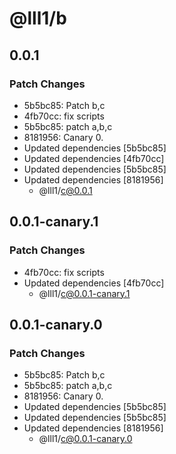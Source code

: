 # @lll1/b

## 0.0.1

### Patch Changes

- 5b5bc85: Patch b,c
- 4fb70cc: fix scripts
- 5b5bc85: patch a,b,c
- 8181956: Canary 0.
- Updated dependencies [5b5bc85]
- Updated dependencies [4fb70cc]
- Updated dependencies [5b5bc85]
- Updated dependencies [8181956]
  - @lll1/c@0.0.1

## 0.0.1-canary.1

### Patch Changes

- 4fb70cc: fix scripts
- Updated dependencies [4fb70cc]
  - @lll1/c@0.0.1-canary.1

## 0.0.1-canary.0

### Patch Changes

- 5b5bc85: Patch b,c
- 5b5bc85: patch a,b,c
- 8181956: Canary 0.
- Updated dependencies [5b5bc85]
- Updated dependencies [5b5bc85]
- Updated dependencies [8181956]
  - @lll1/c@0.0.1-canary.0
